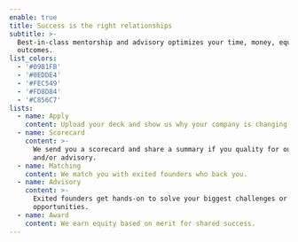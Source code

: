 ```yaml
---
enable: true
title: Success is the right relationships
subtitle: >-
  Best-in-class mentorship and advisory optimizes your time, money, equity and
  outcomes.
list_colors:
  - '#09B1FB'
  - '#0EDDE4'
  - '#FEC549'
  - '#FD8D84'
  - '#C856C7'
lists:
  - name: Apply
    content: Upload your deck and show us why your company is changing the game.
  - name: Scorecard
    content: >-
      We send you a scorecard and share a summary if you quality for our fund
      and/or advisory.
  - name: Matching
    content: We match you with exited founders who back you.
  - name: Advisory
    content: >-
      Exited founders get hands-on to solve your biggest challenges or
      opportunities.
  - name: Award
    content: We earn equity based on merit for shared success.
---
```


